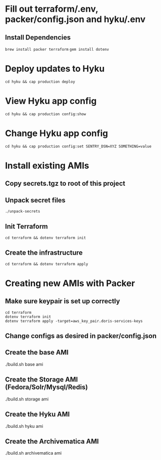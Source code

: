 # Fill out terraform/.env, packer/config.json and hyku/.env

## Install Dependencies
`brew install packer terraform`
`gem install dotenv` 


# Deploy updates to Hyku

```
cd hyku && cap production deploy
```

# View Hyku app config
```
cd hyku && cap production config:show
```

# Change Hyku app config
```
cd hyku && cap production config:set SENTRY_DSN=XYZ SOMETHING=value
```

# Install existing AMIs

## Copy secrets.tgz to root of this project

## Unpack secret files

```bash
./unpack-secrets
```

## Init Terraform

`cd terraform && dotenv terraform init`


## Create the infrastructure

`cd terraform && dotenv terraform apply `


# Creating new AMIs with Packer

## Make sure keypair is set up correctly

```
cd terraform
dotenv terraform init
dotenv terraform apply -target=aws_key_pair.doris-services-keys
```

## Change configs as desired in packer/config.json

## Create the base AMI
./build.sh base ami

## Create the Storage AMI (Fedora/Solr/Mysql/Redis)
./build.sh storage ami

## Create the Hyku AMI
./build.sh hyku ami

## Create the Archivematica AMI
./build.sh archivematica ami

